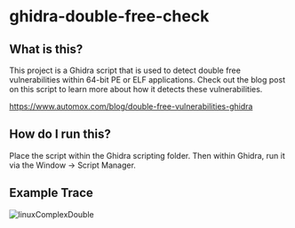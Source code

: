 # ghidra-double-free-check

## What is this?
This project is a Ghidra script that is used to detect double free vulnerabilities within 64-bit PE or ELF applications. Check out the blog post on this script to learn more about how it detects these vulnerabilities.

https://www.automox.com/blog/double-free-vulnerabilities-ghidra

## How do I run this?
Place the script within the Ghidra scripting folder. Then within Ghidra, run it via the Window -> Script Manager.

## Example Trace
![linuxComplexDouble](https://user-images.githubusercontent.com/85705216/161780967-5eb6cebe-4e69-4e1d-8610-76d700bc546f.PNG)
